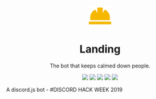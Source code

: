 <p align="center"><a href="#"><img src="./build.png" alt="Hat" height="60"/></a></p>
<h1 align="center">Landing</h1>
<p align="center">The bot that keeps calmed down people.</p>
<p align="center">
	<img src="https://img.shields.io/github/repo-size/EncryptEx/landing"/>
	<img src="https://img.shields.io/github/languages/top/EncryptEx/landing"/>
	<img src="https://img.shields.io/github/last-commit/EncryptEx/landing?color=red"/>
	<img src="https://img.shields.io/badge/License-MIT-green"/>
	<img src="https://img.shields.io/discord/729442309145493597"/>

A discord.js bot - #DISCORD HACK WEEK 2019
